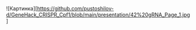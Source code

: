 
![Картинка][https://github.com/pustoshilov-d/GeneHack_CRISPR_Cpf1/blob/main/presentation/42%20gRNA_Page_1.jpg]
